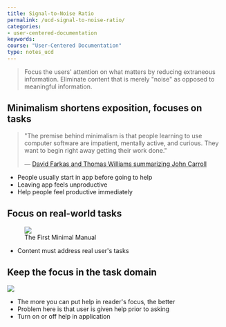 ```yaml
---
title: Signal-to-Noise Ratio
permalink: /ucd-signal-to-noise-ratio/
categories:
- user-centered-documentation
keywords:
course: "User-Centered Documentation"
type: notes_ucd
---
```


> Focus the users' attention on what matters by reducing extraneous information. Eliminate content that is merely "noise" as opposed to meaningful information.

## Minimalism shortens exposition, focuses on tasks

> "The premise behind minimalism is that people learning to use computer software are impatient, mentally active, and curious. They want to begin right away getting their work done." <p>&mdash; <a href="http://faculty.washington.edu/farkas/dfpubs/Farkas-Williams-CarrollsNurnbergFunnel.pdf">David Farkas and Thomas Williams summarizing John Carroll</a></p>

* People usually start in app before going to help
* Leaving app feels unproductive
* Help people feel productive immediately

## Focus on real-world tasks

<figure>
<a href="http://users.edte.utwente.nl/meij/displaywriter.pdf"><img src="/user_centered_doc/media/rasters/minimalism.png"/></a><figcaption>The First Minimal Manual</figcaption></figure>

* Content must address real user's tasks

## Keep the focus in the task domain

<a href="http://ulyssesapp.com"><img src="/user_centered_doc/media/rasters/ulysses.png"/></a>

* The more you can put help in reader's focus, the better
* Problem here is that user is given help prior to asking
* Turn on or off help in application

